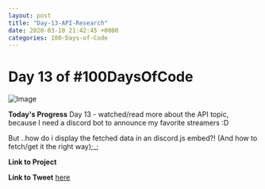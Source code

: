 ```yaml
---
layout: post
title: "Day-13-API-Research"
date: 2020-03-10 21:42:45 +0000
categories: 100-Days-of-Code
---
```


# Day 13 of #100DaysOfCode
![Image](https://cdn.freecodecamp.org/platform/universal/fcc-twitter-1120X600-social-green.png)
<br/>

**Today's Progress**
Day 13 - watched/read more about the API topic, because I need a discord bot to announce my favorite streamers :D
<br/>

But ..how do i display the fetched data in an discord.js embed?! (And how to fetch/get it the right way);_;
<br/>


**Link to Project**
[]()
<br/>

**Link to Tweet**
[here](https://twitter.com/prototowb/status/1237494107821531142)

